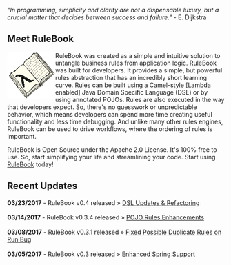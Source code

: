 _"In programming, simplicity and clarity are not a dispensable luxury, but a crucial matter that decides between success and failure."_ - E. Dijkstra
 
## Meet RuleBook 

[<img align="left" alt="RuleBook" src="/public/images/RuleBook.png" height="110px"/>](https://github.com/rulebook-rules/rulebook) 
RuleBook was created as a simple and intuitive solution to untangle business rules from application logic.
RuleBook was built for developers. It provides a simple, but powerful rules abstraction that has an incredibly 
short learning curve. Rules can be built using a Camel-style \[Lambda enabled\] Java Domain Specific Language (DSL) 
or by using annotated POJOs. Rules are also executed in the way that developers expect. So, there's no 
guesswork or unpredictable behavior, which means developers can spend more time creating useful functionality and less 
time debugging. And unlike many other rules engines, RuleBook can be used to drive workflows, where the ordering of rules is important. 

RuleBook is Open Source under the Apache 2.0 License. It's 100% free to use. So, start simplifying your life and
streamlining your code. Start using [RuleBook](https://github.com/rulebook-rules/rulebook) today!

## Recent Updates

<p class="message">
    <b>03/23/2017</b> - RuleBook v0.4 released &raquo; <a href="https://github.com/Clayton7510/RuleBook/releases/tag/v0.4" target="_blank">DSL Updates & Refactoring</a><br/><br/>
    <b>03/14/2017</b> - RuleBook v0.3.4 released &raquo; <a href="https://github.com/Clayton7510/RuleBook/releases/tag/v0.3.4" target="_blank">POJO Rules Enhancements</a><br/><br/>
    <b>03/08/2017</b> - RuleBook v0.3.1 released &raquo; <a href="https://github.com/Clayton7510/RuleBook/releases/tag/v0.3.1" target="_blank">Fixed Possible Duplicate Rules on Run Bug</a><br/><br/>
    <b>03/05/2017</b> - RuleBook v0.3 released &raquo; <a href="https://github.com/Clayton7510/RuleBook/releases/tag/v0.3" target="_blank">Enhanced Spring Support</a><br/><br/>
</p>
